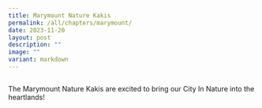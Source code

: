```yaml
---
title: Marymount Nature Kakis
permalink: /all/chapters/marymount/
date: 2023-11-20
layout: post
description: ""
image: ""
variant: markdown
---
```

<img src="">
<p>The Marymount Nature Kakis are excited to bring our City In Nature into the heartlands!</p>